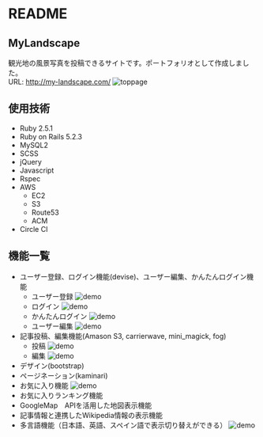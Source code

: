 # README

## MyLandscape
観光地の風景写真を投稿できるサイトです。ポートフォリオとして作成しました。  
URL: http://my-landscape.com/
![toppage](https://user-images.githubusercontent.com/48985869/60789921-3b652d00-a19b-11e9-8cb5-3c1c1ac39974.jpg)


## 使用技術
- Ruby 2.5.1
- Ruby on Rails 5.2.3
- MySQL2
- SCSS
- jQuery
- Javascript
- Rspec
- AWS
  - EC2
  - S3
  - Route53
  - ACM
- Circle CI

## 機能一覧

- ユーザー登録、ログイン機能(devise)、ユーザー編集、かんたんログイン機能
  - ユーザー登録
  ![demo](https://gyazo.com/34698a87acb5a88ba9ecbf582128784d)
  - ログイン
  ![demo](https://gyazo.com/a56dd3ad8e9c60dd0c494c5faaaba244)
  - かんたんログイン
  ![demo](https://gyazo.com/10f32bc44f6700f23cd59e23fcdeaaf1)
  - ユーザー編集
  ![demo](https://gyazo.com/6cf61d7c793436a390dbae036da003cc)
- 記事投稿、編集機能(Amason S3, carrierwave, mini_magick, fog)
  - 投稿
  ![demo](https://gyazo.com/67d299181df264991fe49b487f6c1c7b)
  - 編集
  ![demo](https://gyazo.com/b4cda037c2b334e5353c4ad4533cf551)
- デザイン(bootstrap)
- ページネーション(kaminari)
- お気に入り機能
  ![demo](https://gyazo.com/83840bb3308e4fecd9ec5523930e1d45)
- お気に入りランキング機能
- GoogleMap　APIを活用した地図表示機能
- 記事情報と連携したWikipedia情報の表示機能
- 多言語機能（日本語、英語、スペイン語で表示切り替えができる）
  ![demo](https://gyazo.com/17ae7afe07bc43359ee6e135dd008f14)
